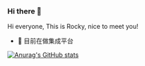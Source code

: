 ### Hi there 👋

Hi everyone, This is Rocky, nice to meet you!

- 🔭 目前在做集成平台

[![Anurag's GitHub stats](https://github-readme-stats.vercel.app/api?username=jiazhiyuans)](https://github.com/jiazhiyuans/github-readme-stats)
